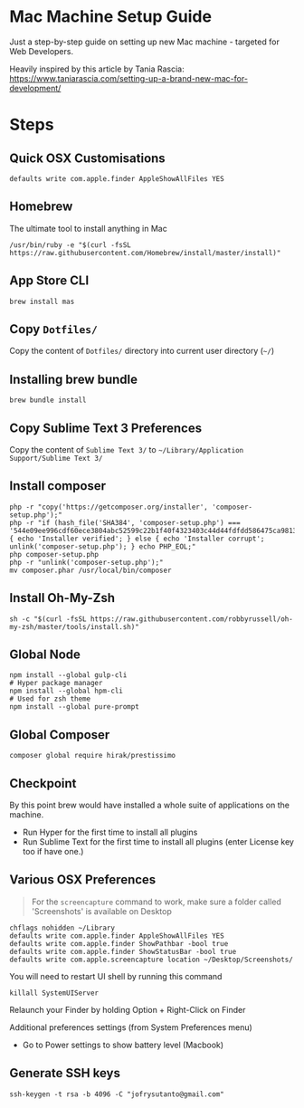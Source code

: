 # Mac Machine Setup Guide

Just a step-by-step guide on setting up new Mac machine - targeted for Web Developers.

Heavily inspired by this article by Tania Rascia: https://www.taniarascia.com/setting-up-a-brand-new-mac-for-development/

# Steps

## Quick OSX Customisations

```
defaults write com.apple.finder AppleShowAllFiles YES
```

## Homebrew

The ultimate tool to install anything in Mac

```
/usr/bin/ruby -e "$(curl -fsSL https://raw.githubusercontent.com/Homebrew/install/master/install)"
```

## App Store CLI

```
brew install mas
```

## Copy `Dotfiles/`

Copy the content of `Dotfiles/` directory into current user directory (`~/`)

## Installing brew bundle

```
brew bundle install
```

## Copy Sublime Text 3 Preferences

Copy the content of `Sublime Text 3/` to `~/Library/Application Support/Sublime Text 3/`

## Install composer

```
php -r "copy('https://getcomposer.org/installer', 'composer-setup.php');"
php -r "if (hash_file('SHA384', 'composer-setup.php') === '544e09ee996cdf60ece3804abc52599c22b1f40f4323403c44d44fdfdd586475ca9813a858088ffbc1f233e9b180f061') { echo 'Installer verified'; } else { echo 'Installer corrupt'; unlink('composer-setup.php'); } echo PHP_EOL;"
php composer-setup.php
php -r "unlink('composer-setup.php');"
mv composer.phar /usr/local/bin/composer
```

## Install Oh-My-Zsh

```
sh -c "$(curl -fsSL https://raw.githubusercontent.com/robbyrussell/oh-my-zsh/master/tools/install.sh)"
```

## Global Node

```
npm install --global gulp-cli
# Hyper package manager
npm install --global hpm-cli
# Used for zsh theme
npm install --global pure-prompt
```

## Global Composer

```
composer global require hirak/prestissimo
```

## Checkpoint

By this point brew would have installed a whole suite of applications on the machine.

- Run Hyper for the first time to install all plugins
- Run Sublime Text for the first time to install all plugins (enter License key too if have one.)

## Various OSX Preferences

> For the `screencapture` command to work, make sure a folder called 'Screenshots' is available on Desktop

```
chflags nohidden ~/Library
defaults write com.apple.finder AppleShowAllFiles YES
defaults write com.apple.finder ShowPathbar -bool true
defaults write com.apple.finder ShowStatusBar -bool true
defaults write com.apple.screencapture location ~/Desktop/Screenshots/
```

You will need to restart UI shell by running this command
```
killall SystemUIServer
```

Relaunch your Finder by holding Option + Right-Click on Finder

Additional preferences settings (from System Preferences menu)
- Go to Power settings to show battery level (Macbook)

## Generate SSH keys

```
ssh-keygen -t rsa -b 4096 -C "jofrysutanto@gmail.com"
```
